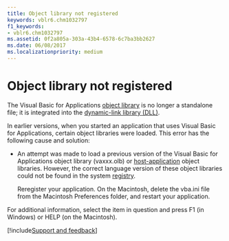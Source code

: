 ```yaml
---
title: Object library not registered
keywords: vblr6.chm1032797
f1_keywords:
- vblr6.chm1032797
ms.assetid: 0f2a805a-303a-43b4-6578-6c7ba3bb2627
ms.date: 06/08/2017
ms.localizationpriority: medium
---
```



# Object library not registered

The Visual Basic for Applications [object library](../../Glossary/vbe-glossary.md#object-library) is no longer a standalone file; it is integrated into the [dynamic-link library (DLL)](../../Glossary/vbe-glossary.md#dynamic-link-library-dll).

In earlier versions, when you started an application that uses Visual Basic for Applications, certain object libraries were loaded. This error has the following cause and solution:

- An attempt was made to load a previous version of the Visual Basic for Applications object library (vaxxx.olb) or [host-application](../../Glossary/vbe-glossary.md#host-application) object libraries. However, the correct language version of these object libraries could not be found in the system [registry](../../Glossary/vbe-glossary.md#registry).

    Reregister your application. On the Macintosh, delete the vba.ini file from the Macintosh Preferences folder, and restart your application.

For additional information, select the item in question and press F1 (in Windows) or HELP (on the Macintosh).

[!include[Support and feedback](~/includes/feedback-boilerplate.md)]

